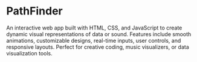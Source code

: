 # PathFinder
An interactive web app built with HTML, CSS, and JavaScript to create dynamic visual representations of data or sound. Features include smooth animations, customizable designs, real-time inputs, user controls, and responsive layouts. Perfect for creative coding, music visualizers, or data visualization tools.
